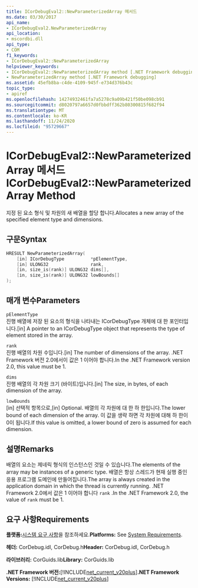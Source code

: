 ```yaml
---
title: ICorDebugEval2::NewParameterizedArray 메서드
ms.date: 03/30/2017
api_name:
- ICorDebugEval2.NewParameterizedArray
api_location:
- mscordbi.dll
api_type:
- COM
f1_keywords:
- ICorDebugEval2::NewParameterizedArray
helpviewer_keywords:
- ICorDebugEval2::NewParameterizedArray method [.NET Framework debugging]
- NewParameterizedArray method [.NET Framework debugging]
ms.assetid: 45efb8ba-c4de-4109-945f-e734d376b43c
topic_type:
- apiref
ms.openlocfilehash: 14274932461fa7a5278c9a09b421f50be098cb91
ms.sourcegitcommit: d8020797a6657d0fbbdff362b80300815f682f94
ms.translationtype: MT
ms.contentlocale: ko-KR
ms.lasthandoff: 11/24/2020
ms.locfileid: "95729667"
---
```

# <a name="icordebugeval2newparameterizedarray-method"></a><span data-ttu-id="c3fcf-102">ICorDebugEval2::NewParameterizedArray 메서드</span><span class="sxs-lookup"><span data-stu-id="c3fcf-102">ICorDebugEval2::NewParameterizedArray Method</span></span>

<span data-ttu-id="c3fcf-103">지정 된 요소 형식 및 차원의 새 배열을 할당 합니다.</span><span class="sxs-lookup"><span data-stu-id="c3fcf-103">Allocates a new array of the specified element type and dimensions.</span></span>  
  
## <a name="syntax"></a><span data-ttu-id="c3fcf-104">구문</span><span class="sxs-lookup"><span data-stu-id="c3fcf-104">Syntax</span></span>  
  
```cpp  
HRESULT NewParameterizedArray(  
    [in] ICorDebugType          *pElementType,  
    [in] ULONG32                rank,  
    [in, size_is(rank)] ULONG32 dims[],  
    [in, size_is(rank)] ULONG32 lowBounds[]  
);  
```  
  
## <a name="parameters"></a><span data-ttu-id="c3fcf-105">매개 변수</span><span class="sxs-lookup"><span data-stu-id="c3fcf-105">Parameters</span></span>  

 `pElementType`  
 <span data-ttu-id="c3fcf-106">진행 배열에 저장 된 요소의 형식을 나타내는 ICorDebugType 개체에 대 한 포인터입니다.</span><span class="sxs-lookup"><span data-stu-id="c3fcf-106">[in] A pointer to an ICorDebugType object that represents the type of element stored in the array.</span></span>  
  
 `rank`  
 <span data-ttu-id="c3fcf-107">진행 배열의 차원 수입니다.</span><span class="sxs-lookup"><span data-stu-id="c3fcf-107">[in] The number of dimensions of the array.</span></span> <span data-ttu-id="c3fcf-108">.NET Framework 버전 2.0에서이 값은 1 이어야 합니다.</span><span class="sxs-lookup"><span data-stu-id="c3fcf-108">In the .NET Framework version 2.0, this value must be 1.</span></span>  
  
 `dims`  
 <span data-ttu-id="c3fcf-109">진행 배열의 각 차원 크기 (바이트)입니다.</span><span class="sxs-lookup"><span data-stu-id="c3fcf-109">[in] The size, in bytes, of each dimension of the array.</span></span>  
  
 `lowBounds`  
 <span data-ttu-id="c3fcf-110">[in] 선택적 항목으로,</span><span class="sxs-lookup"><span data-stu-id="c3fcf-110">[in] Optional.</span></span> <span data-ttu-id="c3fcf-111">배열의 각 차원에 대 한 하 한입니다.</span><span class="sxs-lookup"><span data-stu-id="c3fcf-111">The lower bound of each dimension of the array.</span></span> <span data-ttu-id="c3fcf-112">이 값을 생략 하면 각 차원에 대해 하 한이 0이 됩니다.</span><span class="sxs-lookup"><span data-stu-id="c3fcf-112">If this value is omitted, a lower bound of zero is assumed for each dimension.</span></span>  
  
## <a name="remarks"></a><span data-ttu-id="c3fcf-113">설명</span><span class="sxs-lookup"><span data-stu-id="c3fcf-113">Remarks</span></span>  

 <span data-ttu-id="c3fcf-114">배열의 요소는 제네릭 형식의 인스턴스인 것일 수 있습니다.</span><span class="sxs-lookup"><span data-stu-id="c3fcf-114">The elements of the array may be instances of a generic type.</span></span> <span data-ttu-id="c3fcf-115">배열은 항상 스레드가 현재 실행 중인 응용 프로그램 도메인에 만들어집니다.</span><span class="sxs-lookup"><span data-stu-id="c3fcf-115">The array is always created in the application domain in which the thread is currently running.</span></span> <span data-ttu-id="c3fcf-116">.NET Framework 2.0에서 값은 1 이어야 합니다 `rank` .</span><span class="sxs-lookup"><span data-stu-id="c3fcf-116">In the .NET Framework 2.0, the value of `rank` must be 1.</span></span>  
  
## <a name="requirements"></a><span data-ttu-id="c3fcf-117">요구 사항</span><span class="sxs-lookup"><span data-stu-id="c3fcf-117">Requirements</span></span>  

 <span data-ttu-id="c3fcf-118">**플랫폼:**[시스템 요구 사항](../../get-started/system-requirements.md)을 참조하세요.</span><span class="sxs-lookup"><span data-stu-id="c3fcf-118">**Platforms:** See [System Requirements](../../get-started/system-requirements.md).</span></span>  
  
 <span data-ttu-id="c3fcf-119">**헤더:** CorDebug.idl, CorDebug.h</span><span class="sxs-lookup"><span data-stu-id="c3fcf-119">**Header:** CorDebug.idl, CorDebug.h</span></span>  
  
 <span data-ttu-id="c3fcf-120">**라이브러리:** CorGuids.lib</span><span class="sxs-lookup"><span data-stu-id="c3fcf-120">**Library:** CorGuids.lib</span></span>  
  
 <span data-ttu-id="c3fcf-121">**.NET Framework 버전:**[!INCLUDE[net_current_v20plus](../../../../includes/net-current-v20plus-md.md)]</span><span class="sxs-lookup"><span data-stu-id="c3fcf-121">**.NET Framework Versions:** [!INCLUDE[net_current_v20plus](../../../../includes/net-current-v20plus-md.md)]</span></span>
